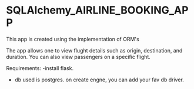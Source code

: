 # SQLAlchemy_AIRLINE_BOOKING_APP
This app is created using the implementation of ORM's

The app allows one to view flught details such as origin, destination, and duration. You can also view passengers on a specific flight.

Requirements:
  -install flask.
  - db used is postgres. on create engne, you can add your fav db driver.
